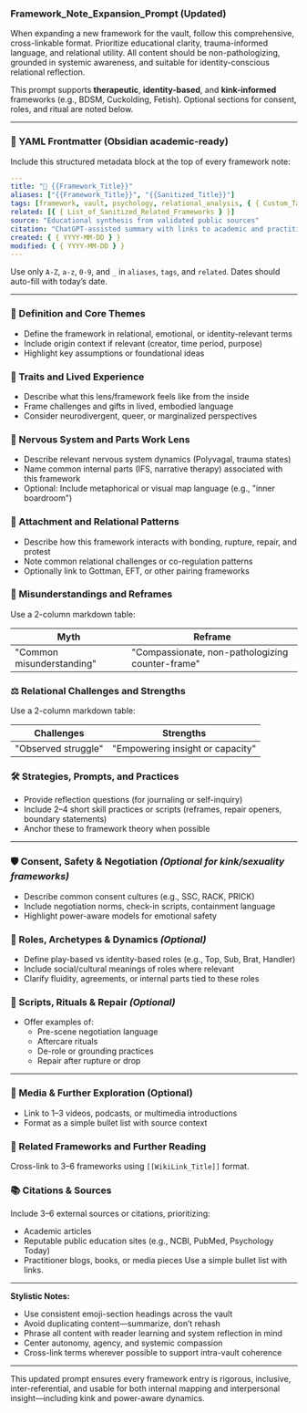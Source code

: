 <!-- @format -->

### Framework_Note_Expansion_Prompt (Updated)

When expanding a new framework for the vault, follow this comprehensive, cross-linkable format. Prioritize educational clarity, trauma-informed language, and relational utility. All content should be non-pathologizing, grounded in systemic awareness, and suitable for identity-conscious relational reflection.

This prompt supports **therapeutic**, **identity-based**, and **kink-informed** frameworks (e.g., BDSM, Cuckolding, Fetish). Optional sections for consent, roles, and ritual are noted below.

---

### 🧠 YAML Frontmatter (Obsidian academic-ready)

Include this structured metadata block at the top of every framework note:

```yaml
---
title: "🧠 {{Framework_Title}}"
aliases: ["{{Framework_Title}}", "{{Sanitized_Title}}"]
tags: [framework, vault, psychology, relational_analysis, { { Custom_Tags } }]
related: [{ { List_of_Sanitized_Related_Frameworks } }]
source: "Educational synthesis from validated public sources"
citation: "ChatGPT-assisted summary with links to academic and practitioner materials"
created: { { YYYY-MM-DD } }
modified: { { YYYY-MM-DD } }
---
```

Use only `A-Z`, `a-z`, `0-9`, and `_` in `aliases`, `tags`, and `related`. Dates should auto-fill with today’s date.

---

### 🧩 Definition and Core Themes

- Define the framework in relational, emotional, or identity-relevant terms
- Include origin context if relevant (creator, time period, purpose)
- Highlight key assumptions or foundational ideas

### 🌿 Traits and Lived Experience

- Describe what this lens/framework feels like from the inside
- Frame challenges and gifts in lived, embodied language
- Consider neurodivergent, queer, or marginalized perspectives

### 🧠 Nervous System and Parts Work Lens

- Describe relevant nervous system dynamics (Polyvagal, trauma states)
- Name common internal parts (IFS, narrative therapy) associated with this framework
- Optional: Include metaphorical or visual map language (e.g., "inner boardroom")

### 💞 Attachment and Relational Patterns

- Describe how this framework interacts with bonding, rupture, repair, and protest
- Note common relational challenges or co-regulation patterns
- Optionally link to Gottman, EFT, or other pairing frameworks

### 🔄 Misunderstandings and Reframes

Use a 2-column markdown table:

| Myth                      | Reframe                                          |
| ------------------------- | ------------------------------------------------ |
| "Common misunderstanding" | "Compassionate, non-pathologizing counter-frame" |

### ⚖️ Relational Challenges and Strengths

Use a 2-column markdown table:

| Challenges          | Strengths                        |
| ------------------- | -------------------------------- |
| "Observed struggle" | "Empowering insight or capacity" |

### 🛠️ Strategies, Prompts, and Practices

- Provide reflection questions (for journaling or self-inquiry)
- Include 2–4 short skill practices or scripts (reframes, repair openers, boundary statements)
- Anchor these to framework theory when possible

---

### 🛡️ Consent, Safety & Negotiation _(Optional for kink/sexuality frameworks)_

- Describe common consent cultures (e.g., SSC, RACK, PRICK)
- Include negotiation norms, check-in scripts, containment language
- Highlight power-aware models for emotional safety

### 🧭 Roles, Archetypes & Dynamics _(Optional)_

- Define play-based vs identity-based roles (e.g., Top, Sub, Brat, Handler)
- Include social/cultural meanings of roles where relevant
- Clarify fluidity, agreements, or internal parts tied to these roles

### 🔁 Scripts, Rituals & Repair _(Optional)_

- Offer examples of:
  - Pre-scene negotiation language
  - Aftercare rituals
  - De-role or grounding practices
  - Repair after rupture or drop

---

### 🎥 Media & Further Exploration (Optional)

- Link to 1–3 videos, podcasts, or multimedia introductions
- Format as a simple bullet list with source context

### 🔗 Related Frameworks and Further Reading

Cross-link to 3–6 frameworks using `[[WikiLink_Title]]` format.

### 📚 Citations & Sources

Include 3–6 external sources or citations, prioritizing:

- Academic articles
- Reputable public education sites (e.g., NCBI, PubMed, Psychology Today)
- Practitioner blogs, books, or media pieces
  Use a simple bullet list with links.

---

**Stylistic Notes:**

- Use consistent emoji-section headings across the vault
- Avoid duplicating content—summarize, don’t rehash
- Phrase all content with reader learning and system reflection in mind
- Center autonomy, agency, and systemic compassion
- Cross-link terms wherever possible to support intra-vault coherence

---

This updated prompt ensures every framework entry is rigorous, inclusive, inter-referential, and usable for both internal mapping and interpersonal insight—including kink and power-aware dynamics.
